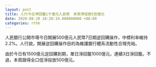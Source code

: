 ```yaml
---
layout: post
title: 人行今日淨回籠1千億元人民幣　本周淨投放5百億元
date: 2020-08-28 10:20:19.000000000 +08:00
categories: rthk
---
```


人民銀行公開市場今日開展500億元人民幣7日期逆回購操作，中標利率維持2.2%。人行說，開展逆回購操作目的為維護銀行體系流動性合理充裕。

由於今日有1500億元逆回購到期，單日淨回籠1000億元，連續3日淨回籠。不過，本周錄得全口徑淨投放500億元。
